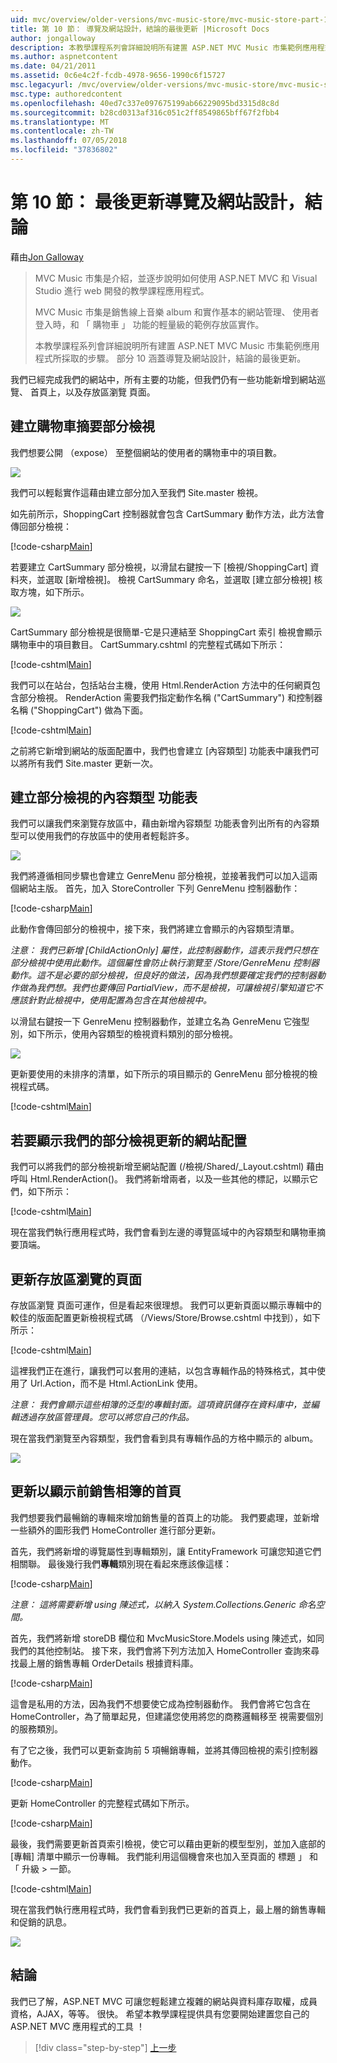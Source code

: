 ```yaml
---
uid: mvc/overview/older-versions/mvc-music-store/mvc-music-store-part-10
title: 第 10 節： 導覽及網站設計，結論的最後更新 |Microsoft Docs
author: jongalloway
description: 本教學課程系列會詳細說明所有建置 ASP.NET MVC Music 市集範例應用程式所採取的步驟。 部分 10 涵蓋最後更新瀏覽和 S...
ms.author: aspnetcontent
ms.date: 04/21/2011
ms.assetid: 0c6e4c2f-fcdb-4978-9656-1990c6f15727
msc.legacyurl: /mvc/overview/older-versions/mvc-music-store/mvc-music-store-part-10
msc.type: authoredcontent
ms.openlocfilehash: 40ed7c337e097675199ab66229095bd3315d8c8d
ms.sourcegitcommit: b28cd0313af316c051c2ff8549865bff67f2fbb4
ms.translationtype: MT
ms.contentlocale: zh-TW
ms.lasthandoff: 07/05/2018
ms.locfileid: "37836802"
---
```

<a name="part-10-final-updates-to-navigation-and-site-design-conclusion"></a>第 10 節： 最後更新導覽及網站設計，結論
====================
藉由[Jon Galloway](https://github.com/jongalloway)

> MVC Music 市集是介紹，並逐步說明如何使用 ASP.NET MVC 和 Visual Studio 進行 web 開發的教學課程應用程式。  
>   
> MVC Music 市集是銷售線上音樂 album 和實作基本的網站管理、 使用者登入時，和 「 購物車 」 功能的輕量級的範例存放區實作。  
>   
> 本教學課程系列會詳細說明所有建置 ASP.NET MVC Music 市集範例應用程式所採取的步驟。 部分 10 涵蓋導覽及網站設計，結論的最後更新。


我們已經完成我們的網站中，所有主要的功能，但我們仍有一些功能新增到網站巡覽、 首頁上，以及存放區瀏覽 頁面。

## <a name="creating-the-shopping-cart-summary-partial-view"></a>建立購物車摘要部分檢視

我們想要公開 （expose） 至整個網站的使用者的購物車中的項目數。

![](mvc-music-store-part-10/_static/image1.png)

我們可以輕鬆實作這藉由建立部分加入至我們 Site.master 檢視。

如先前所示，ShoppingCart 控制器就會包含 CartSummary 動作方法，此方法會傳回部分檢視：

[!code-csharp[Main](mvc-music-store-part-10/samples/sample1.cs)]

若要建立 CartSummary 部分檢視，以滑鼠右鍵按一下 [檢視/ShoppingCart] 資料夾，並選取 [新增檢視]。 檢視 CartSummary 命名，並選取 [建立部分檢視] 核取方塊，如下所示。

![](mvc-music-store-part-10/_static/image2.png)

CartSummary 部分檢視是很簡單-它是只連結至 ShoppingCart 索引 檢視會顯示購物車中的項目數目。 CartSummary.cshtml 的完整程式碼如下所示：

[!code-cshtml[Main](mvc-music-store-part-10/samples/sample2.cshtml)]

我們可以在站台，包括站台主機，使用 Html.RenderAction 方法中的任何網頁包含部分檢視。 RenderAction 需要我們指定動作名稱 ("CartSummary") 和控制器名稱 ("ShoppingCart") 做為下面。

[!code-cshtml[Main](mvc-music-store-part-10/samples/sample3.cshtml)]

之前將它新增到網站的版面配置中，我們也會建立 [內容類型] 功能表中讓我們可以將所有我們 Site.master 更新一次。

## <a name="creating-the-genre-menu-partial-view"></a>建立部分檢視的內容類型 功能表

我們可以讓我們來瀏覽存放區中，藉由新增內容類型 功能表會列出所有的內容類型可以使用我們的存放區中的使用者輕鬆許多。

![](mvc-music-store-part-10/_static/image3.png)

我們將遵循相同步驟也會建立 GenreMenu 部分檢視，並接著我們可以加入這兩個網站主版。 首先，加入 StoreController 下列 GenreMenu 控制器動作：

[!code-csharp[Main](mvc-music-store-part-10/samples/sample4.cs)]

此動作會傳回部分的檢視中，接下來，我們將建立會顯示的內容類型清單。

*注意： 我們已新增 [ChildActionOnly] 屬性，此控制器動作，這表示我們只想在部分檢視中使用此動作。這個屬性會防止執行瀏覽至 /Store/GenreMenu 控制器動作。這不是必要的部分檢視，但良好的做法，因為我們想要確定我們的控制器動作做為我們想。我們也要傳回 PartialView，而不是檢視，可讓檢視引擎知道它不應該針對此檢視中，使用配置為包含在其他檢視中。*

以滑鼠右鍵按一下 GenreMenu 控制器動作，並建立名為 GenreMenu 它強型別，如下所示，使用內容類型的檢視資料類別的部分檢視。

![](mvc-music-store-part-10/_static/image4.png)

更新要使用的未排序的清單，如下所示的項目顯示的 GenreMenu 部分檢視的檢視程式碼。

[!code-cshtml[Main](mvc-music-store-part-10/samples/sample5.cshtml)]

## <a name="updating-site-layout-to-display-our-partial-views"></a>若要顯示我們的部分檢視更新的網站配置

我們可以將我們的部分檢視新增至網站配置 (/檢視/Shared/\_Layout.cshtml) 藉由呼叫 Html.RenderAction()。 我們將新增兩者，以及一些其他的標記，以顯示它們，如下所示：

[!code-cshtml[Main](mvc-music-store-part-10/samples/sample6.cshtml)]

現在當我們執行應用程式時，我們會看到左邊的導覽區域中的內容類型和購物車摘要頂端。

## <a name="update-to-the-store-browse-page"></a>更新存放區瀏覽的頁面

存放區瀏覽 頁面可運作，但是看起來很理想。 我們可以更新頁面以顯示專輯中的較佳的版面配置更新檢視程式碼 （/Views/Store/Browse.cshtml 中找到），如下所示：

[!code-cshtml[Main](mvc-music-store-part-10/samples/sample7.cshtml)]

這裡我們正在進行，讓我們可以套用的連結，以包含專輯作品的特殊格式，其中使用了 Url.Action，而不是 Html.ActionLink 使用。

*注意： 我們會顯示這些相簿的泛型的專輯封面。這項資訊儲存在資料庫中，並編輯透過存放區管理員。您可以將您自己的作品。*

現在當我們瀏覽至內容類型，我們會看到具有專輯作品的方格中顯示的 album。

![](mvc-music-store-part-10/_static/image5.png)

## <a name="updating-the-home-page-to-show-top-selling-albums"></a>更新以顯示前銷售相簿的首頁

我們想要我們最暢銷的專輯來增加銷售量的首頁上的功能。 我們要處理，並新增一些額外的圖形我們 HomeController 進行部分更新。

首先，我們將新增的導覽屬性到專輯類別，讓 EntityFramework 可讓您知道它們相關聯。 最後幾行我們**專輯**類別現在看起來應該像這樣：

[!code-csharp[Main](mvc-music-store-part-10/samples/sample8.cs)]

*注意： 這將需要新增 using 陳述式，以納入 System.Collections.Generic 命名空間。*

首先，我們將新增 storeDB 欄位和 MvcMusicStore.Models using 陳述式，如同我們的其他控制站。 接下來，我們會將下列方法加入 HomeController 查詢來尋找最上層的銷售專輯 OrderDetails 根據資料庫。

[!code-csharp[Main](mvc-music-store-part-10/samples/sample9.cs)]

這會是私用的方法，因為我們不想要使它成為控制器動作。 我們會將它包含在 HomeController，為了簡單起見，但建議您使用將您的商務邏輯移至 視需要個別的服務類別。

有了它之後，我們可以更新查詢前 5 項暢銷專輯，並將其傳回檢視的索引控制器動作。

[!code-csharp[Main](mvc-music-store-part-10/samples/sample10.cs)]

更新 HomeController 的完整程式碼如下所示。

[!code-csharp[Main](mvc-music-store-part-10/samples/sample11.cs)]

最後，我們需要更新首頁索引檢視，使它可以藉由更新的模型型別，並加入底部的 [專輯] 清單中顯示一份專輯。 我們能利用這個機會來也加入至頁面的 標題 」 和 「 升級 > 一節。

[!code-cshtml[Main](mvc-music-store-part-10/samples/sample12.cshtml)]

現在當我們執行應用程式時，我們會看到我們已更新的首頁上，最上層的銷售專輯和促銷的訊息。

![](mvc-music-store-part-10/_static/image1.jpg)

## <a name="conclusion"></a>結論

我們已了解，ASP.NET MVC 可讓您輕鬆建立複雜的網站與資料庫存取權，成員資格，AJAX，等等。 很快。 希望本教學課程提供具有您要開始建置您自己的 ASP.NET MVC 應用程式的工具 ！


> [!div class="step-by-step"]
> [上一步](mvc-music-store-part-9.md)
